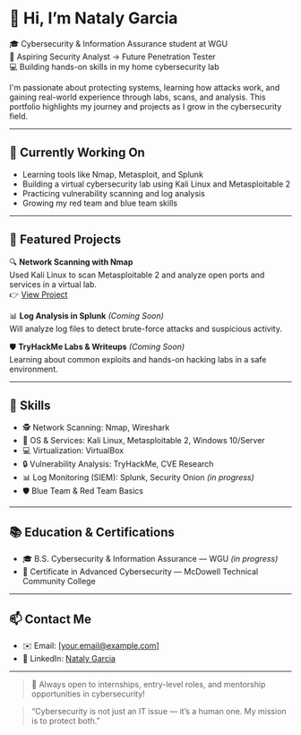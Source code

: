 # 👋 Hi, I’m Nataly Garcia

🎓 Cybersecurity & Information Assurance student at WGU  
🔐 Aspiring Security Analyst → Future Penetration Tester  
💻 Building hands-on skills in my home cybersecurity lab

I'm passionate about protecting systems, learning how attacks work, and gaining real-world experience through labs, scans, and analysis. This portfolio highlights my journey and projects as I grow in the cybersecurity field.

---

## 🚧 Currently Working On
- Learning tools like Nmap, Metasploit, and Splunk
- Building a virtual cybersecurity lab using Kali Linux and Metasploitable 2
- Practicing vulnerability scanning and log analysis
- Growing my red team and blue team skills

---

## 💼 Featured Projects

🔍 **Network Scanning with Nmap**  
Used Kali Linux to scan Metasploitable 2 and analyze open ports and services in a virtual lab.  
👉 [View Project](./network-scanning-nmap/README.md)

📊 **Log Analysis in Splunk** *(Coming Soon)*  
Will analyze log files to detect brute-force attacks and suspicious activity.

🛡️ **TryHackMe Labs & Writeups** *(Coming Soon)*  
Learning about common exploits and hands-on hacking labs in a safe environment.

---

## 🧠 Skills
- 🕵️ Network Scanning: Nmap, Wireshark
- 🐧 OS & Services: Kali Linux, Metasploitable 2, Windows 10/Server
- 💻 Virtualization: VirtualBox
- 🔒 Vulnerability Analysis: TryHackMe, CVE Research
- 📊 Log Monitoring (SIEM): Splunk, Security Onion *(in progress)*
- 🛡️ Blue Team & Red Team Basics

---

## 📚 Education & Certifications
- 🎓 B.S. Cybersecurity & Information Assurance — WGU *(in progress)*
- 🧾 Certificate in Advanced Cybersecurity — McDowell Technical Community College

---

## 📫 Contact Me
- ✉️ Email: [your.email@example.com]
- 💼 LinkedIn: [Nataly Garcia](https://www.linkedin.com/in/nataly-garcia-santiago-0b20b6282)

---

> 💬 Always open to internships, entry-level roles, and mentorship opportunities in cybersecurity!



> “Cybersecurity is not just an IT issue — it’s a human one. My mission is to protect both.”  
